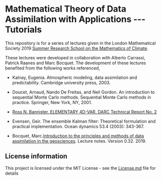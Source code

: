 # Mathematical Theory of Data Assimilation with Applications --- Tutorials 

This repository is for a series of lectures given in the 
London Mathematical Society 2019 <a href="http://mpecdt.org/lms-summer-school-mathematics-of-climate-8-12-july-2019/" target="blank">Summer Research School on the Mathematics of Climate</a>.  

These lectures were developed in collaboration with Alberto Carrassi, Patrick Raanes and Marc Bocquet.  The development of these lectures benefited from the following works referenced,

 * Kalnay, Eugenia. Atmospheric modeling, data assimilation and predictability. Cambridge university press, 2003.

 * Doucet, Arnaud, Nando De Freitas, and Neil Gordon. An introduction to sequential Monte Carlo methods. Sequential Monte Carlo methods in practice. Springer, New York, NY, 2001.

 * <a href="http://www.met.reading.ac.uk/~ross/Documents/Var4d.html" target="blank">Ross N. Bannister. ELEMENTARY 4D-VAR.
DARC Technical Report No. 2</a>

 * Evensen, Geir. The ensemble Kalman filter: Theoretical formulation and practical implementation. Ocean dynamics 53.4 (2003): 343-367.

 * Bocquet, Marc.<a href="http://cerea.enpc.fr/HomePages/bocquet/teaching/assim-mb-en.pdf" target="blank">Introduction to the principles and methods of data assimilation in the geosciences</a>. Lecture notes. Version 0.32. 2019.


## License information

This project is licensed under the MIT License - see the [License.md](https://github.com/cgrudz/Tutotial_on_DA/blob/master/LICENSE.md) file for details
